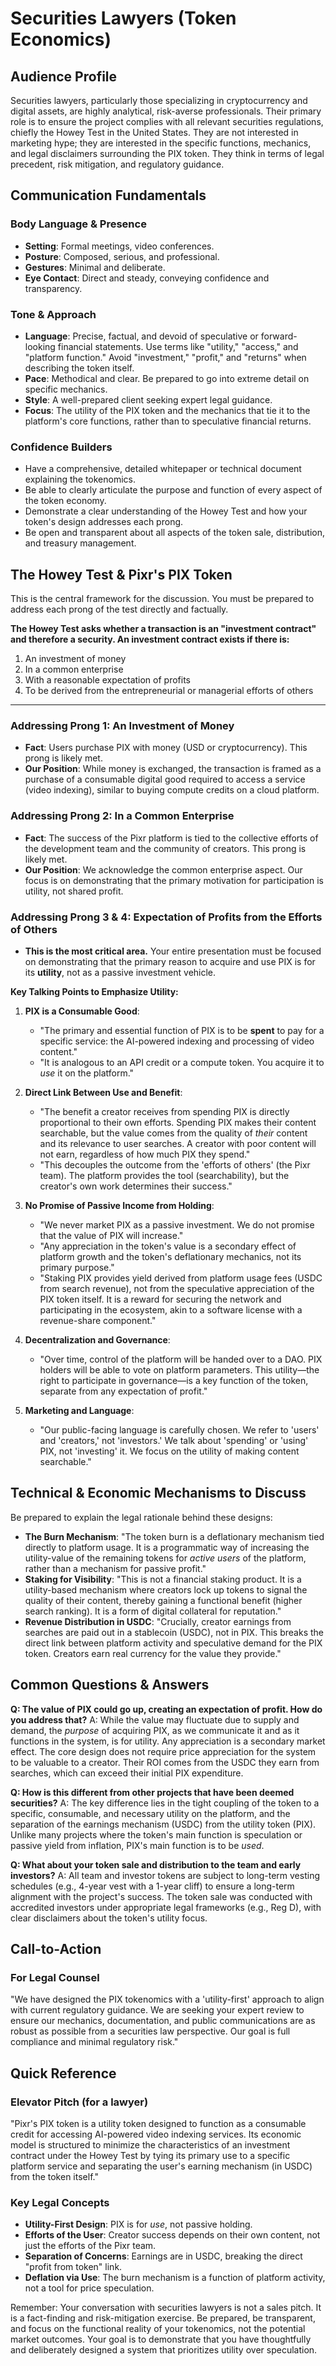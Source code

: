# Securities Lawyers (Token Economics)

## Audience Profile
Securities lawyers, particularly those specializing in cryptocurrency and digital assets, are highly analytical, risk-averse professionals. Their primary role is to ensure the project complies with all relevant securities regulations, chiefly the Howey Test in the United States. They are not interested in marketing hype; they are interested in the specific functions, mechanics, and legal disclaimers surrounding the PIX token. They think in terms of legal precedent, risk mitigation, and regulatory guidance.

## Communication Fundamentals

### Body Language & Presence
- **Setting**: Formal meetings, video conferences.
- **Posture**: Composed, serious, and professional.
- **Gestures**: Minimal and deliberate.
- **Eye Contact**: Direct and steady, conveying confidence and transparency.

### Tone & Approach
- **Language**: Precise, factual, and devoid of speculative or forward-looking financial statements. Use terms like "utility," "access," and "platform function." Avoid "investment," "profit," and "returns" when describing the token itself.
- **Pace**: Methodical and clear. Be prepared to go into extreme detail on specific mechanics.
- **Style**: A well-prepared client seeking expert legal guidance.
- **Focus**: The utility of the PIX token and the mechanics that tie it to the platform's core functions, rather than to speculative financial returns.

### Confidence Builders
- Have a comprehensive, detailed whitepaper or technical document explaining the tokenomics.
- Be able to clearly articulate the purpose and function of every aspect of the token economy.
- Demonstrate a clear understanding of the Howey Test and how your token's design addresses each prong.
- Be open and transparent about all aspects of the token sale, distribution, and treasury management.

## The Howey Test & Pixr's PIX Token

This is the central framework for the discussion. You must be prepared to address each prong of the test directly and factually.

**The Howey Test asks whether a transaction is an "investment contract" and therefore a security. An investment contract exists if there is:**
1.  An investment of money
2.  In a common enterprise
3.  With a reasonable expectation of profits
4.  To be derived from the entrepreneurial or managerial efforts of others

---

### Addressing Prong 1: An Investment of Money
-   **Fact**: Users purchase PIX with money (USD or cryptocurrency). This prong is likely met.
-   **Our Position**: While money is exchanged, the transaction is framed as a purchase of a consumable digital good required to access a service (video indexing), similar to buying compute credits on a cloud platform.

### Addressing Prong 2: In a Common Enterprise
-   **Fact**: The success of the Pixr platform is tied to the collective efforts of the development team and the community of creators. This prong is likely met.
-   **Our Position**: We acknowledge the common enterprise aspect. Our focus is on demonstrating that the primary motivation for participation is utility, not shared profit.

### Addressing Prong 3 & 4: Expectation of Profits from the Efforts of Others
-   **This is the most critical area.** Your entire presentation must be focused on demonstrating that the primary reason to acquire and use PIX is for its **utility**, not as a passive investment vehicle.

**Key Talking Points to Emphasize Utility:**

1.  **PIX is a Consumable Good**:
    -   "The primary and essential function of PIX is to be **spent** to pay for a specific service: the AI-powered indexing and processing of video content."
    -   "It is analogous to an API credit or a compute token. You acquire it to *use* it on the platform."

2.  **Direct Link Between Use and Benefit**:
    -   "The benefit a creator receives from spending PIX is directly proportional to their own efforts. Spending PIX makes their content searchable, but the value comes from the quality of *their* content and its relevance to user searches. A creator with poor content will not earn, regardless of how much PIX they spend."
    -   "This decouples the outcome from the 'efforts of others' (the Pixr team). The platform provides the tool (searchability), but the creator's own work determines their success."

3.  **No Promise of Passive Income from Holding**:
    -   "We never market PIX as a passive investment. We do not promise that the value of PIX will increase."
    -   "Any appreciation in the token's value is a secondary effect of platform growth and the token's deflationary mechanics, not its primary purpose."
    -   "Staking PIX provides yield derived from platform usage fees (USDC from search revenue), not from the speculative appreciation of the PIX token itself. It is a reward for securing the network and participating in the ecosystem, akin to a software license with a revenue-share component."

4.  **Decentralization and Governance**:
    -   "Over time, control of the platform will be handed over to a DAO. PIX holders will be able to vote on platform parameters. This utility—the right to participate in governance—is a key function of the token, separate from any expectation of profit."

5.  **Marketing and Language**:
    -   "Our public-facing language is carefully chosen. We refer to 'users' and 'creators,' not 'investors.' We talk about 'spending' or 'using' PIX, not 'investing' it. We focus on the utility of making content searchable."

## Technical & Economic Mechanisms to Discuss

Be prepared to explain the legal rationale behind these designs:

-   **The Burn Mechanism**: "The token burn is a deflationary mechanism tied directly to platform usage. It is a programmatic way of increasing the utility-value of the remaining tokens for *active users* of the platform, rather than a mechanism for passive profit."
-   **Staking for Visibility**: "This is not a financial staking product. It is a utility-based mechanism where creators lock up tokens to signal the quality of their content, thereby gaining a functional benefit (higher search ranking). It is a form of digital collateral for reputation."
-   **Revenue Distribution in USDC**: "Crucially, creator earnings from searches are paid out in a stablecoin (USDC), not in PIX. This breaks the direct link between platform activity and speculative demand for the PIX token. Creators earn real currency for the value they provide."

## Common Questions & Answers

**Q: The value of PIX could go up, creating an expectation of profit. How do you address that?**
A: While the value may fluctuate due to supply and demand, the *purpose* of acquiring PIX, as we communicate it and as it functions in the system, is for utility. Any appreciation is a secondary market effect. The core design does not require price appreciation for the system to be valuable to a creator. Their ROI comes from the USDC they earn from searches, which can exceed their initial PIX expenditure.

**Q: How is this different from other projects that have been deemed securities?**
A: The key difference lies in the tight coupling of the token to a specific, consumable, and necessary utility on the platform, and the separation of the earnings mechanism (USDC) from the utility token (PIX). Unlike many projects where the token's main function is speculation or passive yield from inflation, PIX's main function is to be *used*.

**Q: What about your token sale and distribution to the team and early investors?**
A: All team and investor tokens are subject to long-term vesting schedules (e.g., 4-year vest with a 1-year cliff) to ensure a long-term alignment with the project's success. The token sale was conducted with accredited investors under appropriate legal frameworks (e.g., Reg D), with clear disclaimers about the token's utility focus.

## Call-to-Action

### For Legal Counsel
"We have designed the PIX tokenomics with a 'utility-first' approach to align with current regulatory guidance. We are seeking your expert review to ensure our mechanics, documentation, and public communications are as robust as possible from a securities law perspective. Our goal is full compliance and minimal regulatory risk."

## Quick Reference

### Elevator Pitch (for a lawyer)
"Pixr's PIX token is a utility token designed to function as a consumable credit for accessing AI-powered video indexing services. Its economic model is structured to minimize the characteristics of an investment contract under the Howey Test by tying its primary use to a specific platform service and separating the user's earning mechanism (in USDC) from the token itself."

### Key Legal Concepts
-   **Utility-First Design**: PIX is for *use*, not passive holding.
-   **Efforts of the User**: Creator success depends on their own content, not just the efforts of the Pixr team.
-   **Separation of Concerns**: Earnings are in USDC, breaking the direct "profit from token" link.
-   **Deflation via Use**: The burn mechanism is a function of platform activity, not a tool for price speculation.

Remember: Your conversation with securities lawyers is not a sales pitch. It is a fact-finding and risk-mitigation exercise. Be prepared, be transparent, and focus on the functional reality of your tokenomics, not the potential market outcomes. Your goal is to demonstrate that you have thoughtfully and deliberately designed a system that prioritizes utility over speculation.